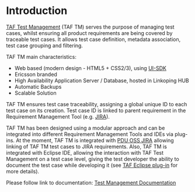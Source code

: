 <head>
   <title>TAF Test Management - Introduction</title>
</head>

# Introduction

[TAF Test Management](http://taftm.lmera.ericsson.se) (TAF TM) serves the purpose of managing test cases, whilst ensuring all product requirements are being
covered by traceable test cases. It allows test case definition, metadata association, test case grouping and filtering.

TAF TM main characteristics:

* Web based (modern design - HTML5 + CSS2/3), using [UI-SDK](https://arm1s11-eiffel004.eiffel.gic.ericsson.se:8443/nexus/content/sites/tor/uisdk/latest/index.html)
* Ericsson branded
* High Availability Application Server / Database, hosted in Linkoping HUB
* Automatic Backups
* Scalable Solution

TAF TM ensures test case traceability, assigning a global unique ID to each test case on its creation. Test case ID is linked to parent requirement in the
Requirement Management Tool (e.g. [JIRA](https://www.atlassian.com/software/jira)).

TAF TM has been designed using a modular approach and can be integrated into different Requirement Management Tools and IDEs via plug-ins. At the moment,
TAF TM is integrated with [PDU OSS JIRA](https://jira-oss.seli.wh.rnd.internal.ericsson.com) allowing linking of TAF TM test cases to JIRA requirements. Also, TAF TM is integrated
with Eclipse IDE, allowing the interaction with TAF Test Management on a test case level, giving the test developer the ability to document the test case while
developing it (see [TAF Eclipse plug-in](https://confluence-oss.seli.wh.rnd.internal.ericsson.com/display/TAF/TAF+TM+Eclipse+Plugin) for more details).


Please follow link to documentation: [Test Management Documentation](https://taftm.seli.wh.rnd.internal.ericsson.com/#help/app/tm)
